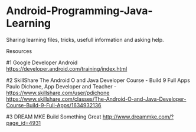 # Android-Programming-Java-Learning
Sharing learning files, tricks, usefull information and asking help.

Resources

#1 Google Developer Android
		https://developer.android.com/training/index.html
	
#2 SkillShare
	The Android O and Java Developer Course - Build 9 Full Apps
	Paulo Dichone, App Developer and Teacher - 
		https://www.skillshare.com/user/pdichone
		https://www.skillshare.com/classes/The-Android-O-and-Java-Developer-Course-Build-9-Full-Apps/1634932136
	
#3 DREAM MKE
	Build Something Great
		http://www.dreammke.com/?page_id=4931


